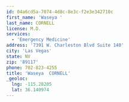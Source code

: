 ```yaml
---
id: 04a6cd5a-7074-4d8c-8e3c-f2e3e342710c
first_name: 'Waseya '
last_name: CORNELL
license: M.D.
services:
  - 'Emergency Medicine'
address: '7391 W. Charleston Blvd Suite 140'
city: 'Las Vegas'
state: NV
zip: '89117'
phone: 702-823-4255
title: 'Waseya  CORNELL'
_geoloc:
  lng: -115.28205
  lat: 36.140974
---
```

